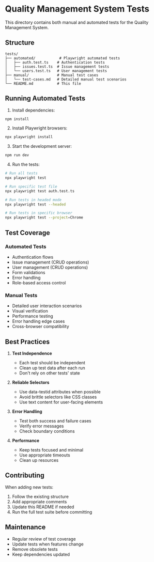 # Quality Management System Tests

This directory contains both manual and automated tests for the Quality Management System.

## Structure

```
tests/
├── automated/           # Playwright automated tests
│   ├── auth.test.ts    # Authentication tests
│   ├── issues.test.ts  # Issue management tests
│   └── users.test.ts   # User management tests
├── manual/             # Manual test cases
│   └── test-cases.md   # Detailed manual test scenarios
└── README.md           # This file
```

## Running Automated Tests

1. Install dependencies:
```bash
npm install
```

2. Install Playwright browsers:
```bash
npx playwright install
```

3. Start the development server:
```bash
npm run dev
```

4. Run the tests:
```bash
# Run all tests
npx playwright test

# Run specific test file
npx playwright test auth.test.ts

# Run tests in headed mode
npx playwright test --headed

# Run tests in specific browser
npx playwright test --project=Chrome
```

## Test Coverage

### Automated Tests
- Authentication flows
- Issue management (CRUD operations)
- User management (CRUD operations)
- Form validations
- Error handling
- Role-based access control

### Manual Tests
- Detailed user interaction scenarios
- Visual verification
- Performance testing
- Error handling edge cases
- Cross-browser compatibility

## Best Practices

1. **Test Independence**
   - Each test should be independent
   - Clean up test data after each run
   - Don't rely on other tests' state

2. **Reliable Selectors**
   - Use data-testid attributes when possible
   - Avoid brittle selectors like CSS classes
   - Use text content for user-facing elements

3. **Error Handling**
   - Test both success and failure cases
   - Verify error messages
   - Check boundary conditions

4. **Performance**
   - Keep tests focused and minimal
   - Use appropriate timeouts
   - Clean up resources

## Contributing

When adding new tests:

1. Follow the existing structure
2. Add appropriate comments
3. Update this README if needed
4. Run the full test suite before committing

## Maintenance

- Regular review of test coverage
- Update tests when features change
- Remove obsolete tests
- Keep dependencies updated
